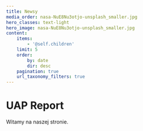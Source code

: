 ```yaml
---
title: Newsy
media_order: nasa-NuE8Nu3otjo-unsplash_smaller.jpg
hero_classes: text-light
hero_image: nasa-NuE8Nu3otjo-unsplash_smaller.jpg
content:
    items:
        - '@self.children'
    limit: 5
    order:
        by: date
        dir: desc
    pagination: true
    url_taxonomy_filters: true
---
```


# UAP Report

Witamy na naszej stronie.